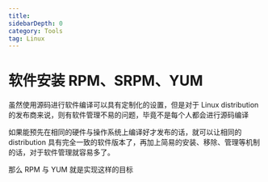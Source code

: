 ```yaml
---
title: 
sidebarDepth: 0 
category: Tools 
tag: Linux
---
```

# 软件安装 RPM、SRPM、YUM

虽然使用源码进行软件编译可以具有定制化的设置，但是对于 Linux distribution 的发布商来说，则有软件管理不易的问题，毕竟不是每个人都会进行源码编译

如果能预先在相同的硬件与操作系统上编译好才发布的话，就可以让相同的 distribution 具有完全一致的软件版本了，再加上简易的安装、移除、管理等机制的话，对于软件管理就容易多了。

那么 RPM 与 YUM 就是实现这样的目标